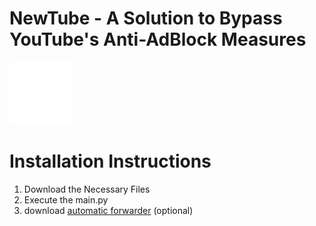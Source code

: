 # NewTube - A Solution to Bypass YouTube's Anti-AdBlock Measures
<img src="./static/logo.png" alt="Logo" width="100" height="100">

# Installation Instructions

1. Download the Necessary Files
2. Execute the main.py
3. download [automatic forwarder]([https://www.google.com](https://greasyfork.org/de/scripts/478568-newtube)https://greasyfork.org/de/scripts/478568-newtube) (optional)
